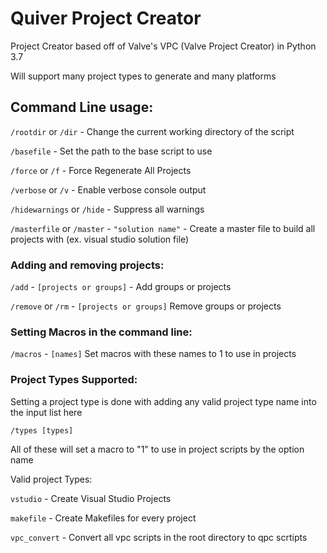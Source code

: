 # Quiver Project Creator

Project Creator based off of Valve's VPC (Valve Project Creator) in Python 3.7

Will support many project types to generate and many platforms

## Command Line usage:

`/rootdir` or `/dir` - Change the current working directory of the script

`/basefile` - Set the path to the base script to use

`/force` or `/f` - Force Regenerate All Projects

`/verbose` or `/v` - Enable verbose console output

`/hidewarnings` or `/hide` - Suppress all warnings

`/masterfile` or `/master` - `"solution name"` - Create a master file to build all projects with (ex. visual studio solution file)

### Adding and removing projects:

`/add` - `[projects or groups]` - Add groups or projects

`/remove` or `/rm` - `[projects or groups]` Remove groups or projects

### Setting Macros in the command line:

`/macros` - `[names]` Set macros with these names to 1 to use in projects

### Project Types Supported:

Setting a project type is done with adding any valid project type name into the input list here

`/types [types]`

All of these will set a macro to "1" to use in project scripts by the option name

Valid project Types:

`vstudio` - Create Visual Studio Projects

`makefile` - Create Makefiles for every project

`vpc_convert` - Convert all vpc scripts in the root directory to qpc scrtipts


